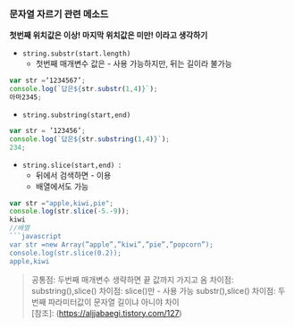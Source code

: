 ### 문자열 자르기 관련 메소드 
**첫번째 위치값은 이상! 마지막 위치값은 미만! 이라고 생각하기**

-  `string.substr(start.length)`
	+ 첫번째 매개변수 값은 - 사용 가능하지만, 뒤는 길이라 불가능
	
```javascript
var str =‘1234567’;
console.log(`답은${str.substr(1,4)}`);
아마2345;
```

- `string.substring(start,end) `

```javascript
var str = ’123456’;
console.log(`답은${str.substring(1,4)}`);
234;
```

- `string.slice(start,end) `:
	+ 뒤에서 검색하면 - 이용
	+ 배열에서도 가능
```javascript
var str ="apple,kiwi,pie";
console.log(str.slice(-5.-9));
kiwi
//배열
```javascript
var str =new Array(”apple”,”kiwi”,”pie”,”popcorn”);
console.log(str.slice(0.2));
apple,kiwi
```
> 공통점: 두번째 매개변수 생략하면 끝 값까지 가지고 옴
 차이점: <br>
> substring(),slice() 차이점:  slice()만 - 사용 가능 
> substr(),slice() 차이점: 두번째 파라미터값이 문자열 길이냐 아니야 차이 <br>
[참조]: (https://aljjabaegi.tistory.com/127)

